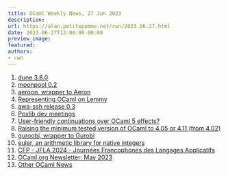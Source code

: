 ```yaml
---
title: OCaml Weekly News, 27 Jun 2023
description:
url: https://alan.petitepomme.net/cwn/2023.06.27.html
date: 2023-06-27T12:00:00-00:00
preview_image:
featured:
authors:
- cwn
---
```


<ol><li><a href="https://alan.petitepomme.net/cwn/2023.06.27.html#1">dune 3.8.0</a></li><li><a href="https://alan.petitepomme.net/cwn/2023.06.27.html#2">moonpool 0.2</a></li><li><a href="https://alan.petitepomme.net/cwn/2023.06.27.html#3">aeroon, wrapper to Aeron</a></li><li><a href="https://alan.petitepomme.net/cwn/2023.06.27.html#4">Representing OCaml on Lemmy</a></li><li><a href="https://alan.petitepomme.net/cwn/2023.06.27.html#5">awa-ssh release 0.3</a></li><li><a href="https://alan.petitepomme.net/cwn/2023.06.27.html#6">Ppxlib dev meetings</a></li><li><a href="https://alan.petitepomme.net/cwn/2023.06.27.html#7">User-friendly continuations over OCaml 5 effects?</a></li><li><a href="https://alan.petitepomme.net/cwn/2023.06.27.html#8">Raising the minimum tested version of OCaml to 4.05 or 4.11 (from 4.02)</a></li><li><a href="https://alan.petitepomme.net/cwn/2023.06.27.html#9">guroobi, wrapper to Gurobi</a></li><li><a href="https://alan.petitepomme.net/cwn/2023.06.27.html#10">euler, an arithmetic library for native integers</a></li><li><a href="https://alan.petitepomme.net/cwn/2023.06.27.html#11">CFP - JFLA 2024 - Journ&eacute;es Francophones des Langages Applicatifs</a></li><li><a href="https://alan.petitepomme.net/cwn/2023.06.27.html#12">OCaml.org Newsletter: May 2023</a></li><li><a href="https://alan.petitepomme.net/cwn/2023.06.27.html#13">Other OCaml News</a></li></ol>
